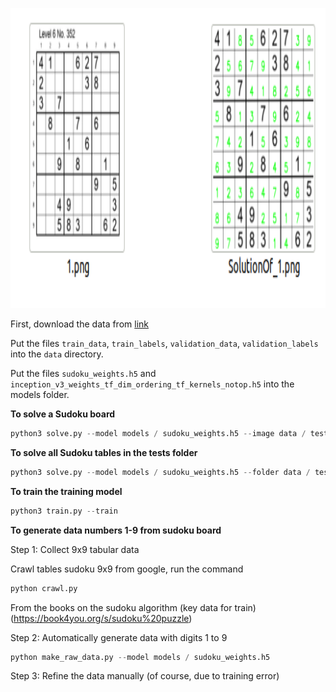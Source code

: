 <img src = 'sudoku_solve.png'
style = "width:800px; height:480px;"/>

First, download the data from [link](https://drive.google.com/drive/folders/1JGJ-G9VsW5L2wqIdB95KB17mFAw2X8xm?usp=sharing)

Put the files `train_data`, `train_labels`, `validation_data`, `validation_labels` into the `data` directory.

Put the files `sudoku_weights.h5` and `inception_v3_weights_tf_dim_ordering_tf_kernels_notop.h5` into the models folder.

**To solve a Sudoku board**
```python 
python3 solve.py --model models / sudoku_weights.h5 --image data / tests / 1.png --one
```
**To solve all Sudoku tables in the tests folder**
```python
python3 solve.py --model models / sudoku_weights.h5 --folder data / tests --many
```
**To train the training model**
```python
python3 train.py --train
```
**To generate data numbers 1-9 from sudoku board**

Step 1: Collect 9x9 tabular data

Crawl tables sudoku 9x9 from google, run the command
```python
python crawl.py
```
From the books on the sudoku algorithm (key data for train) (https://book4you.org/s/sudoku%20puzzle)

Step 2: Automatically generate data with digits 1 to 9
```python
python make_raw_data.py --model models / sudoku_weights.h5
```

Step 3: Refine the data manually (of course, due to training error)
